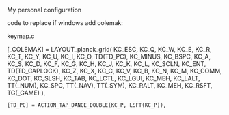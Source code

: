 My personal configuration

code to replace if windows add colemak:

keymap.c

[_COLEMAK] = LAYOUT_planck_grid(
        KC_ESC, KC_Q, KC_W, KC_E, KC_R, KC_T, KC_Y, KC_U, KC_I, KC_O, TD(TD_PC), KC_MINUS,
        KC_BSPC, KC_A, KC_S, KC_D, KC_F, KC_G, KC_H, KC_J, KC_K, KC_L, KC_SCLN, KC_ENT,
        TD(TD_CAPLOCK), KC_Z, KC_X, KC_C, KC_V, KC_B, KC_N, KC_M, KC_COMM, KC_DOT, KC_SLSH, KC_TAB,
        KC_LCTL, KC_LGUI, KC_MEH, KC_LALT, TT(_NUM), KC_SPC, TT(_NAV), TT(_SYM), KC_RALT, KC_MEH, KC_RSFT, TG(_GAME)
    ),

    [TD_PC] = ACTION_TAP_DANCE_DOUBLE(KC_P, LSFT(KC_P)),
